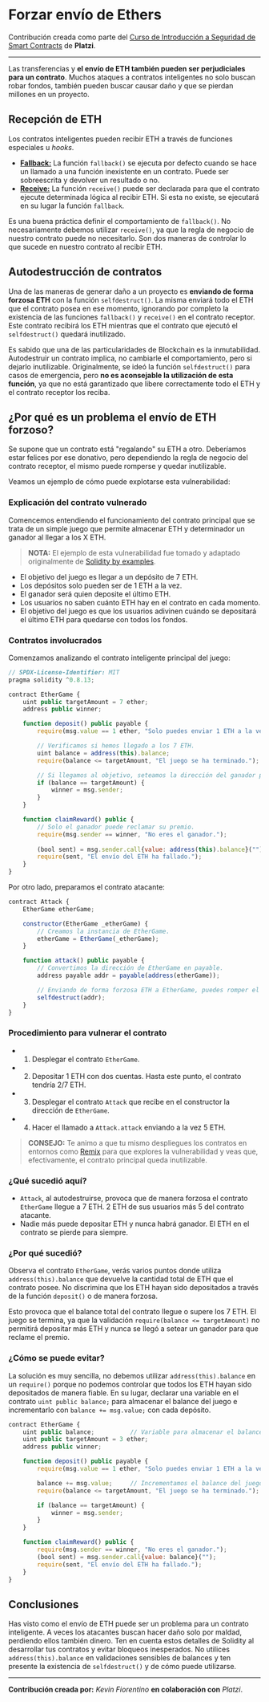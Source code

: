 # Forzar envío de Ethers

Contribución creada como parte del [Curso de Introducción a Seguridad de Smart Contracts](https://platzi.com/clases/2721-seguridad-smart-contracts/45715-forzar-envio-de-ethers/) de **Platzi**. 

---

Las transferencias y **el envío de ETH también pueden ser perjudiciales para un contrato**. Muchos ataques a contratos inteligentes no solo buscan robar fondos, también pueden buscar causar daño y que se pierdan millones en un proyecto.

## Recepción de ETH
Los contratos inteligentes pueden recibir ETH a través de funciones especiales u *hooks*.

* [**Fallback:**](https://docs.soliditylang.org/en/v0.8.12/contracts.html#fallback-function) La función `fallback()` se ejecuta por defecto cuando se hace un llamado a una función inexistente en un contrato. Puede ser sobreescrita y devolver un resultado o no.
* [**Receive:**](https://docs.soliditylang.org/en/v0.8.12/contracts.html#receive-ether-function) La función `receive()` puede ser declarada para que el contrato ejecute determinada lógica al recibir ETH. Si esta no existe, se ejecutará en su lugar la función `fallback`.

Es una buena práctica definir el comportamiento de `fallback()`. No necesariamente debemos utilizar `receive()`, ya que la regla de negocio de nuestro contrato puede no necesitarlo. Son dos maneras de controlar lo que sucede en nuestro contrato al recibir ETH.

## Autodestrucción de contratos
Una de las maneras de generar daño a un proyecto es **enviando de forma forzosa ETH** con la función `selfdestruct()`. La misma enviará todo el ETH que el contrato posea en ese momento, ignorando por completo la existencia de las funciones `fallback()` y `receive()` en el contrato receptor. Este contrato recibirá los ETH mientras que el contrato que ejecutó el `selfdestruct()` quedará inutilizado.

Es sabido que una de las particularidades de Blockchain es la inmutabilidad. Autodestruir un contrato implica, no cambiarle el comportamiento, pero si dejarlo inutilizable.
Originalmente, se ideó la función `selfdestruct()` para casos de emergencia, pero **no es aconsejable la utilización de esta función**, ya que no está garantizado que libere correctamente todo el ETH y el contrato receptor los reciba.

## ¿Por qué es un problema el envío de ETH forzoso?
Se supone que un contrato está "regalando" su ETH a otro. Deberíamos estar felices por ese donativo, pero dependiendo la regla de negocio del contrato receptor, el mismo puede romperse y quedar inutilizable.

Veamos un ejemplo de cómo puede explotarse esta vulnerabilidad:

### Explicación del contrato vulnerado
Comencemos entendiendo el funcionamiento del contrato principal que se trata de un simple juego que permite almacenar ETH y determinador un ganador al llegar a los X ETH.

> **NOTA:** El ejemplo de esta vulnerabilidad fue tomado y adaptado originalmente de [Solidity by examples](https://solidity-by-example.org/hacks/self-destruct/).

* El objetivo del juego es llegar a un depósito de 7 ETH.
* Los depósitos solo pueden ser de 1 ETH a la vez.
* El ganador será quien deposite el último ETH.
* Los usuarios no saben cuánto ETH hay en el contrato en cada momento.
* El objetivo del juego es que los usuarios adivinen cuándo se depositará el último ETH para quedarse con todos los fondos.

### Contratos involucrados
Comenzamos analizando el contrato inteligente principal del juego:

```js
// SPDX-License-Identifier: MIT
pragma solidity ^0.8.13;

contract EtherGame {
    uint public targetAmount = 7 ether;
    address public winner;

    function deposit() public payable {
        require(msg.value == 1 ether, "Solo puedes enviar 1 ETH a la vez.");

        // Verificamos si hemos llegado a los 7 ETH.
        uint balance = address(this).balance;
        require(balance <= targetAmount, "El juego se ha terminado.");

        // Si llegamos al objetivo, seteamos la dirección del ganador para que reclame su premio.
        if (balance == targetAmount) {
            winner = msg.sender;
        }
    }

    function claimReward() public {
        // Solo el ganador puede reclamar su premio.
        require(msg.sender == winner, "No eres el ganador.");
        
        (bool sent) = msg.sender.call{value: address(this).balance}("");
        require(sent, "El envío del ETH ha fallado.");
    }
}
```

Por otro lado, preparamos el contrato atacante:
```js
contract Attack {
    EtherGame etherGame;

    constructor(EtherGame _etherGame) {
        // Creamos la instancia de EtherGame.
        etherGame = EtherGame(_etherGame);
    }

    function attack() public payable {
        // Convertimos la dirección de EtherGame en payable.
        address payable addr = payable(address(etherGame));

        // Enviando de forma forzosa ETH a EtherGame, puedes romper el juego al igualar o superar los 7 ETH.
        selfdestruct(addr);
    }
}
```

### Procedimiento para vulnerar el contrato
* 1. Desplegar el contrato `EtherGame`.
* 2. Depositar 1 ETH con dos cuentas. Hasta este punto, el contrato tendría 2/7 ETH.
* 3. Desplegar el contrato `Attack` que recibe en el constructor la dirección de `EtherGame`.
* 4. Hacer el llamado a `Attack.attack` enviando a la vez 5 ETH.

> **CONSEJO:** Te animo a que tu mismo despliegues los contratos en entornos como [Remix](https://remix.ethereum.org/) para que explores la vulnerabilidad y veas que, efectivamente, el contrato principal queda inutilizable.

### ¿Qué sucedió aquí?
* `Attack`, al autodestruirse, provoca que de manera forzosa el contrato `EtherGame` llegue a 7 ETH. 2 ETH de sus usuarios más 5 del contrato atacante.
* Nadie más puede depositar ETH y nunca habrá ganador. El ETH en el contrato se pierde para siempre.

### ¿Por qué sucedió?
Observa el contrato `EtherGame`, verás varios puntos donde utiliza `address(this).balance` que devuelve la cantidad total de ETH que el contrato posee. No discrimina que los ETH hayan sido depositados a través de la función `deposit()` o de manera forzosa.

Esto provoca que el balance total del contrato llegue o supere los 7 ETH. El juego se termina, ya que la validación `require(balance <= targetAmount)` no permitirá depositar más ETH y nunca se llegó a setear un ganador para que reclame el premio.

### ¿Cómo se puede evitar?
La solución es muy sencilla, no debemos utilizar `address(this).balance` en un `require()` porque no podemos controlar que todos los ETH hayan sido depositados de manera fiable. En su lugar, declarar una variable en el contrato `uint public balance;` para almacenar el balance del juego e incrementarlo con `balance += msg.value;` con cada depósito.

```js
contract EtherGame {
    uint public balance;          // Variable para almacenar el balance del juego
    uint public targetAmount = 3 ether;
    address public winner;

    function deposit() public payable {
        require(msg.value == 1 ether, "Solo puedes enviar 1 ETH a la vez.");

        balance += msg.value;     // Incrementamos el balance del juego
        require(balance <= targetAmount, "El juego se ha terminado.");

        if (balance == targetAmount) {
            winner = msg.sender;
        }
    }

    function claimReward() public {
        require(msg.sender == winner, "No eres el ganador.");
        (bool sent) = msg.sender.call{value: balance}("");
        require(sent, "El envío del ETH ha fallado.");
    }
}
```

## Conclusiones
Has visto como el envío de ETH puede ser un problema para un contrato inteligente. A veces los atacantes buscan hacer daño solo por maldad, perdiendo ellos también dinero. Ten en cuenta estos detalles de Solidity al desarrollar tus contratos y evitar bloqueos inesperados.
No utilices `address(this).balance` en validaciones sensibles de balances y ten presente la existencia de `selfdestruct()` y de cómo puede utilizarse.

---
**Contribución creada por:** *Kevin Fiorentino* **en colaboración con** *Platzi*.
